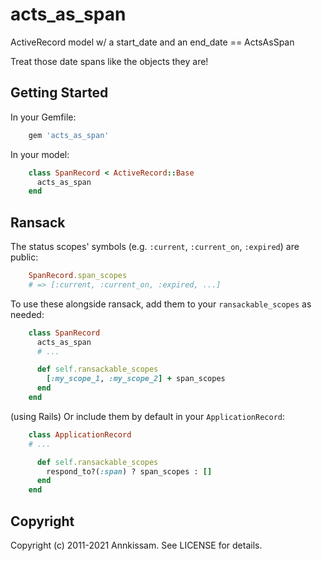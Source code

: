 # acts\_as\_span

ActiveRecord model w/ a start\_date and an end\_date == ActsAsSpan

Treat those date spans like the objects they are!

## Getting Started

In your Gemfile:

```ruby
    gem 'acts_as_span'
```

In your model:

```ruby
    class SpanRecord < ActiveRecord::Base
      acts_as_span
    end
```

## Ransack
The status scopes' symbols (e.g. `:current`, `:current_on`, `:expired`) are public:
```ruby
    SpanRecord.span_scopes
    # => [:current, :current_on, :expired, ...]
```

To use these alongside ransack, add them to your `ransackable_scopes` as needed:

```ruby
    class SpanRecord
      acts_as_span
      # ...

      def self.ransackable_scopes
        [:my_scope_1, :my_scope_2] + span_scopes
      end
    end
```

(using Rails) Or include them by default in your `ApplicationRecord`:

```ruby
    class ApplicationRecord
    # ...

      def self.ransackable_scopes
        respond_to?(:span) ? span_scopes : []
      end
    end
```

## Copyright

Copyright (c) 2011-2021 Annkissam. See LICENSE for details.
